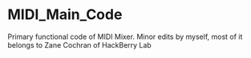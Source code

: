 # MIDI_Main_Code
Primary functional code of MIDI Mixer. Minor edits by myself, most of it belongs to Zane Cochran of HackBerry Lab
